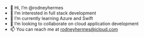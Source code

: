 - 👋 Hi, I’m @rodneyhermes
- 👀 I’m interested in full stack development
- 🌱 I’m currently learning Azure and Swift
- 💞️ I’m looking to collaborate on cloud application development
- 📫 You can reach me at rodneyhermes@icloud.com

<!---
rodneyhermes/rodneyhermes is a ✨ special ✨ repository because its `README.md` (this file) appears on your GitHub profile.
You can click the Preview link to take a look at your changes.
--->
